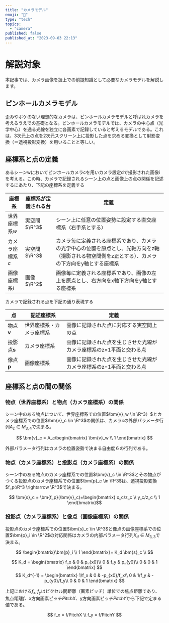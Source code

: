 ```yaml
---
title: "カメラモデル"
emoji: "📘"
type: "tech"
topics:
  - "camera"
published: false
published_at: "2023-09-03 22:13"
---
```


# 解説対象

本記事では、カメラ画像を扱上での前提知識として必要なカメラモデルを解説します。

## ピンホールカメラモデル

歪みやボケのない理想的なカメラは、ピンホールカメラモデルと呼ばれカメラを考えるうえでの基礎となる。ピンホールカメラモデルでは、カメラの中心点（光学中心）を通る光線を独立に各画素で記録していると考えるモデルである。これは、3次元上の点を2次元スクリーン上に投影した点を求める変換として射影変換（＝透視投影変換）を用いることと等しい。

## 座標系と点の定義

あるシーンwにおいてピンホールカメラcを用いカメラ設定dで撮影された画像iを考える。この時、カメラで記録されるシーン上の点と画像上の点の関係を記述するにあたり、下記の座標系を定義する

|座標系|座標系が定義される台|定義|
|-|-|-|
|世界座標系$w$|実空間$\R^3$|シーン上に任意の位置姿勢に設定する直交座標系（右手系とする）|
|カメラ座標系$c$|実空間$\R^3$|カメラ毎に定義される座標系であり、カメラの光学中心の位置を原点とし、光軸方向をz軸（撮影される物空間側をz正とする）、カメラの下方向をy軸とする座標系|
|画像座標系$i$|画像$\R^2$|画像毎に定義される座標系であり、画像の左上を原点とし、右方向をx軸下方向をy軸とする座標系|

カメラで記録される点を下記の通り表現する

|点|記述座標系|定義|
|-|-|-|
|物点$\bm{v}$|世界座標系・カメラ座標系|画像に記録された点に対応する実空間上の点|
|投影点$\bm{s}$|カメラ座標系|画像に記録された点を生じさせた光線がカメラ座標系のz=1平面と交わる点|
|像点$\bm{p}$|画像座標系|画像に記録された点を生じさせた光線がカメラ座標系のz=1平面と交わる点|

## 座標系と点の間の関係

### 物点（世界座標系）と物点（カメラ座標系）の関係

シーン中のある物点について、世界座標系での位置$\bm{v}_w \in \R^3）$とカメラ座標系での位置$\bm{v}_c \in \R^3$の関係は、カメラ$c$の外部パラメータ行列$A_c \in M_{3,4}$で決まる。

$$ \bm{v}_c = A_c\begin{bmatrix} \bm{v}_w \\ 1  \end{bmatrix} $$

外部パラメータ行列はカメラの位置姿勢で決まる自由度６の行列である。

### 物点（カメラ座標系）と投影点（カメラ座標系）の関係

シーン中のある物点のカメラ座標系での位置$\bm{v}_c \in \R^3$とその物点がつくる投影点のカメラ座標系での位置$\bm{p}_c \in \R^3$は、透視投影変換$f_p:\R^3 \rightarrow \R^3$で決まる。

$$ \bm{s}_c = \bm{f_p}(\bm{v}_c)=\begin{bmatrix} x_c/z_c \\ y_c/z_c \\ 1  \end{bmatrix}$$ 


### 投影点（カメラ座標系）と像点（画像座標系）の関係

投影点のカメラ座標系での位置$\bm{s}_c \in \R^3$と像点の画像座標系での位置$\bm{p}_i \in \R^2$の対応関係はカメラの内部パラメータ行列$K_d \in M_{3,3}$で決まる。

$$
\begin{bmatrix}\bm{p}_i \\ 1 \end{bmatrix}= K_d \bm{s}_c \\
$$

$$
K_d  = \begin{bmatrix}
    f_x & 0 & p_{x0}\\
    0 & f_y & p_{y0}\\
    0 & 0 & 1
    \end{bmatrix}
$$
$$
K_d^{-1}  = \begin{bmatrix}
    1/f_x & 0 & -p_{x0}/f_x\\
    0 & 1/f_y & -p_{y0}/f_y\\
    0 & 0 & 1
    \end{bmatrix}
$$

上記における$f_x,f_y$はピクセル間距離（画素ピッチ）単位での焦点距離であり、焦点距離$f$、x方向画素ピッチ$PitchX$、y方向画素ピッチ$PitchY$から下記で定まる値である。

$$
f_x = f/PitchX \\
f_y = f/PitchY
$$
